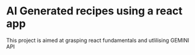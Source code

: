 # AI Generated recipes using a react app

This project is aimed at grasping react fundamentals and utlilising GEMINI API
